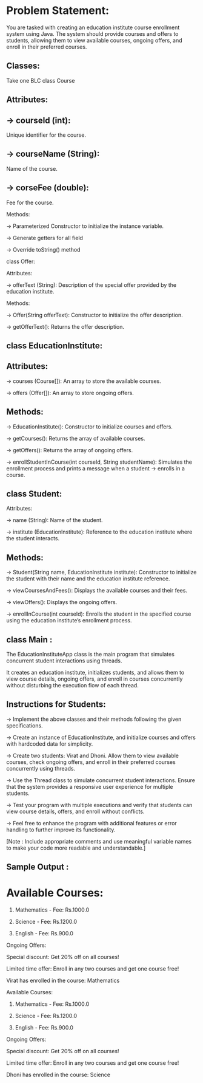 Problem Statement:
=====================
You are tasked with creating an education institute course enrollment system using Java. The system should provide courses and offers to students, allowing them to view available courses, ongoing offers, and enroll in their preferred courses.

Classes:
--------
Take one BLC class Course

Attributes:
----------

-> courseId (int):
-------------------
 Unique identifier for the course.

-> courseName (String):
--------------------------
 Name of the course.

-> corseFee (double):
-----------------------
 Fee for the course.



Methods:

-> Parameterized Constructor to initialize the instance variable.

-> Generate getters for all field

-> Override toString() method


class Offer:

Attributes:

-> offerText (String): Description of the special offer provided by the education institute.



Methods:

-> Offer(String offerText): Constructor to initialize the offer description.

-> getOfferText(): Returns the offer description.



class EducationInstitute:
---------------------------

Attributes:
----------

-> courses (Course[]): An array to store the available courses.

-> offers (Offer[]): An array to store ongoing offers.



Methods:
----------

-> EducationInstitute(): Constructor to initialize courses and offers.

-> getCourses(): Returns the array of available courses.

-> getOffers(): Returns the array of ongoing offers.

-> enrollStudentInCourse(int courseId, String studentName): Simulates the enrollment process and prints a message when a student -> enrolls in a course.



class Student:
--------------

Attributes:

-> name (String): Name of the student.

-> institute (EducationInstitute): Reference to the education institute where the student interacts.



Methods:
----------

-> Student(String name, EducationInstitute institute): Constructor to initialize the student with their name and the education institute reference.

-> viewCoursesAndFees(): Displays the available courses and their fees.

-> viewOffers(): Displays the ongoing offers.

-> enrollInCourse(int courseId): Enrolls the student in the specified course using the education institute’s enrollment process.



class Main :
-----------



The EducationInstituteApp class is the main program that simulates concurrent student interactions using threads. 

It creates an education institute, initializes students, and allows them to view course details, ongoing offers, and enroll in courses concurrently without disturbing the execution flow of each thread.



Instructions for Students:
-----------------------------

-> Implement the above classes and their methods following the given specifications.

-> Create an instance of EducationInstitute, and initialize courses and offers with hardcoded data for simplicity.

-> Create two students: Virat and Dhoni. Allow them to view available courses, check ongoing offers, and enroll in their preferred courses concurrently using threads.

-> Use the Thread class to simulate concurrent student interactions. Ensure that the system provides a responsive user experience for multiple students.

-> Test your program with multiple executions and verify that students can view course details, offers, and enroll without conflicts.

-> Feel free to enhance the program with additional features or error handling to further improve its functionality.



[Note : Include appropriate comments and use meaningful variable names to make your code more readable and understandable.]



Sample Output :
-----------------



Available Courses:
====================

1. Mathematics - Fee: Rs.1000.0

2. Science - Fee: Rs.1200.0

3. English - Fee: Rs.900.0

Ongoing Offers:

Special discount: Get 20% off on all courses!

Limited time offer: Enroll in any two courses and get one course free!

Virat has enrolled in the course: Mathematics



Available Courses:

1. Mathematics - Fee: Rs.1000.0

2. Science - Fee: Rs.1200.0

3. English - Fee: Rs.900.0

Ongoing Offers:

Special discount: Get 20% off on all courses!

Limited time offer: Enroll in any two courses and get one course free!

Dhoni has enrolled in the course: Science